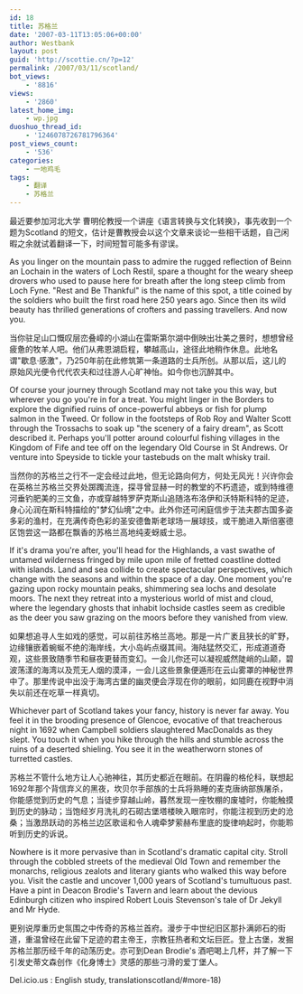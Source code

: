 ```yaml
---
id: 18
title: 苏格兰
date: '2007-03-11T13:05:06+00:00'
author: Westbank
layout: post
guid: 'http://scottie.cn/?p=12'
permalink: /2007/03/11/scotland/
bot_views:
    - '8816'
views:
    - '2860'
latest_home_img:
    - wp.jpg
duoshuo_thread_id:
    - '1246078726781796364'
post_views_count:
    - '536'
categories:
    - 一地鸡毛
tags:
    - 翻译
    - 苏格兰
---
```


最近要参加河北大学 曹明伦教授一个讲座《语言转换与文化转换》，事先收到一个题为Scotland 的短文，估计是曹教授会以这个文章来谈论一些相干话题，自己闲暇之余就试着翻译一下，时间短暂可能多有谬误。

As you linger on the mountain pass to admire the rugged reflection of Beinn an Lochain in the waters of Loch Restil, spare a thought for the weary sheep drovers who used to pause here for breath after the long steep climb from Loch Fyne. "Rest and Be Thankful" is the name of this spot, a title coined by the soldiers who built the first road here 250 years ago. Since then its wild beauty has thrilled generations of crofters and passing travellers. And now you.

当你驻足山口慨叹层峦叠嶂的小湖山在雷斯第尔湖中倒映出壮美之景时，想想曾经疲惫的牧羊人吧。他们从弗恩湖启程，攀越高山，途径此地稍作休息。此地名谓"歇息·感激"，乃250年前在此修筑第一条道路的士兵所创。从那以后，这儿的原始风光便令代代农夫和过往游人心旷神怡。如今你也沉醉其中。

Of course your journey through Scotland may not take you this way, but wherever you go you're in for a treat. You might linger in the Borders to explore the dignified ruins of once-powerful abbeys or fish for plump salmon in the Tweed. Or follow in the footsteps of Rob Roy and Walter Scott through the Trossachs to soak up "the scenery of a fairy dream", as Scott described it. Perhaps you'll potter around colourful fishing villages in the Kingdom of Fife and tee off on the legendary Old Course in St Andrews. Or venture into Speyside to tickle your tastebuds on the malt whisky trail.

当然你的苏格兰之行不一定会经过此地，但无论路向何方，何处无风光！兴许你会在英格兰苏格兰交界处踯躅流连，探寻曾显赫一时的教堂的不朽遗迹，或到特维德河垂钓肥美的三文鱼，亦或穿越特罗萨克斯山追随洛布洛伊和沃特斯科特的足迹，身心沁润在斯科特描绘的"梦幻仙境"之中。此外你还可闲庭信步于法夫郡古国多姿多彩的渔村，在充满传奇色彩的圣安德鲁斯老球场一展球技，或干脆进入斯倍塞德区饱尝这一路都在飘香的苏格兰高地纯麦蚜威士忌。

If it's drama you're after, you'll head for the Highlands, a vast swathe of untamed wilderness fringed by mile upon mile of fretted coastline dotted with islands. Land and sea collide to create spectacular perspectives, which change with the seasons and within the space of a day. One moment you're gazing upon rocky mountain peaks, shimmering sea lochs and desolate moors. The next they retreat into a mysterious world of mist and cloud, where the legendary ghosts that inhabit lochside castles seem as credible as the deer you saw grazing on the moors before they vanished from view.

如果想追寻人生如戏的感觉，可以前往苏格兰高地。那是一片广袤且狭长的旷野，边缘镶嵌着蜿蜒不绝的海岸线，大小岛屿点缀其间。海陆猛然交汇，形成道道奇观，这些景致随季节和昼夜更替而变幻。一会儿你还可以凝视威然陡峭的山颠，碧波荡漾的海湾以及荒无人烟的漠泽，一会儿这些景象便遁形在云山雾罩的神秘世界中了。那里传说中出没于海湾古堡的幽灵便会浮现在你的眼前，如同鹿在视野中消失以前还在吃草一样真切。

Whichever part of Scotland takes your fancy, history is never far away. You feel it in the brooding presence of Glencoe, evocative of that treacherous night in 1692 when Campbell soldiers slaughtered MacDonalds as they slept. You touch it when you hike through the hills and stumble across the ruins of a deserted shieling. You see it in the weatherworn stones of turretted castles.

苏格兰不管什么地方让人心驰神往，其历史都近在眼前。在阴霾的格伦科，联想起1692年那个背信弃义的黑夜，坎贝尔手部族的士兵将熟睡的麦克唐纳部族屠杀，你能感觉到历史的气息；当徒步穿越山岭，暮然发现一座牧棚的废墟时，你能触摸到历史的脉动；当饱经岁月洗礼的石砌古堡塔楼映入眼帘时，你能注视到历史的沧桑；当激昂跃动的苏格兰边区歌谣和令人魂牵梦萦赫布里底的旋律响起时，你能聆听到历史的诉说。

Nowhere is it more pervasive than in Scotland's dramatic capital city. Stroll through the cobbled streets of the medieval Old Town and remember the monarchs, religious zealots and literary giants who walked this way before you. Visit the castle and uncover 1,000 years of Scotland's tumultuous past. Have a pint in Deacon Brodie's Tavern and learn about the devious Edinburgh citizen who inspired Robert Louis Stevenson's tale of Dr Jekyll and Mr Hyde.

更别说厚重历史氛围之中传奇的苏格兰首府。漫步于中世纪旧区那扑满卵石的街道，重温曾经在此留下足迹的君主帝王，宗教狂热者和文坛巨匠。登上古堡，发掘苏格兰那历经千年的动荡历史。亦可到Dean Brodie's 酒吧喝上几杯，并了解一下引发史蒂文森创作《化身博士》灵感的那些刁滑的爱丁堡人。

Del.icio.us : English study, translationscotland/#more-18)
